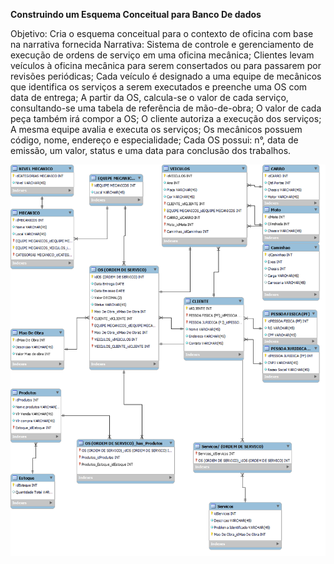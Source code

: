 **Construindo um Esquema Conceitual para Banco De dados**

Objetivo: Cria o esquema conceitual para o contexto de oficina com base na narrativa fornecida
Narrativa: Sistema de controle e gerenciamento de execução de ordens de serviço em uma oficina mecânica;
Clientes levam veículos à oficina mecânica para serem consertados ou para passarem por revisões periódicas;
Cada veículo é designado a uma equipe de mecânicos que identifica os serviços a serem executados e preenche uma OS com data de entrega;
A partir da OS, calcula-se o valor de cada serviço, consultando-se uma tabela de referência de mão-de-obra; O valor de cada peça também irá compor a OS;
O cliente autoriza a execução dos serviços; A mesma equipe avalia e executa os serviços; Os mecânicos possuem código, nome, endereço e especialidade;
Cada OS possui: n°, data de emissão, um valor, status e uma data para conclusão dos trabalhos.


![Modelagem Oficina](Modelagem_Oficina.png)


